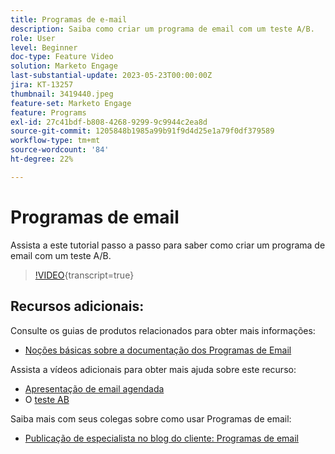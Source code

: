 ```yaml
---
title: Programas de e-mail
description: Saiba como criar um programa de email com um teste A/B.
role: User
level: Beginner
doc-type: Feature Video
solution: Marketo Engage
last-substantial-update: 2023-05-23T00:00:00Z
jira: KT-13257
thumbnail: 3419440.jpeg
feature-set: Marketo Engage
feature: Programs
exl-id: 27c41bdf-b808-4268-9299-9c9944c2ea8d
source-git-commit: 1205848b1985a99b91f9d4d25e1a79f0df379589
workflow-type: tm+mt
source-wordcount: '84'
ht-degree: 22%

---
```


# Programas de email

Assista a este tutorial passo a passo para saber como criar um programa de email com um teste A/B.

>[!VIDEO](https://video.tv.adobe.com/v/3419440/?learn=on){transcript=true}


## Recursos adicionais:

Consulte os guias de produtos relacionados para obter mais informações:
* [Noções básicas sobre a documentação dos Programas de Email](https://experienceleague.adobe.com/docs/marketo/using/product-docs/email-marketing/email-programs/creating-an-email-program/understanding-email-programs.html?lang=en)

Assista a vídeos adicionais para obter mais ajuda sobre este recurso:
* [Apresentação de email agendada](https://experienceleague.adobe.com/docs/marketo-learn/tutorials/email-marketing/scheduled-email-watch.html?lang=en)
* O [teste AB](https://experienceleague.adobe.com/docs/marketo-learn/tutorials/email-marketing/ab-testing-watch.html?lang=en)

Saiba mais com seus colegas sobre como usar Programas de email:
* [Publicação de especialista no blog do cliente: Programas de email](https://nation.marketo.com/t5/product-blogs/marketo-success-series-email-programs/ba-p/304968)
